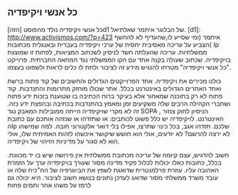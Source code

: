 ﻿כל אנשי ויקיפדיה
-----------------
כל אנשי ויקיפדיה נולד מהפוסט [הזה]d1 של הבלוגר איתמר שאלתיאל. 
[d1]: http://www.activismos.com/?p=423
איתמר (ומי שסייע לו,שהעדיף לא להחשף )הצביע  על עריכה מאסיבית יחסית של ערכי ויקיפדיה בעברית ובאנגלית מכתובות Ip ממשלתיות.
עריכה שהעלתה חשד לניסיון לשכתוב המציאות, לפחות זו שמוצגת בויקיפדיה. שכתוב שעולה בקנה אחד עם הקו הממשלתי נגד המחאה החברתית. פרוייקט "כל אנשי ויקיפדיה" מטרתו להנגיש מידע זה לציבור ולתת לו כלים לראות ולשפוט בעצמו.

כולנו מכירים את ויקיפדיה. אחד הפרוייקטים הגדולים והחשובים של קוד פתוח ברשת ואחד האתרים הגדולים באינטרנט בכלל. אתר שכולו מוחזק מתרומות והתנדבות. קוד פתוח לא רק בתוכנה שמאחור אלא בעיקר ברוח הכתיבה בו שטוענת בזכות ידע פתוח ושחברי הקהילה הרבים שלה משקיעים זמן ומאמץ בהתנדבות בכתיבה ובהפצת ידע כזה. זה לא מקרי שויקיפדיה הייתה ממובילות המאבק נגד SOPA , הניסיון לחוק צנזור האינטרנט.
לויקיפדיה יש כלל פשוט לכותבים: או שתזדהו או שנזהה אותכם עם כתובת הIp שלכם. תזדהו אגב, בכל כינוי שתרצו, אפילו בלי דואר אלקטרוני חובה. למה שמישהו לא ירצה להרשם? לא יודעים, אולי הוא חושש שיקושר איכשהו לזהות האמיתית שלו, אולי הוא לא סגור על מדיניות הזיהוי של ויקיפדיה.

חשוב להדגיש, עצם קיומה של עריכה מכתובת ממשלתית אין פירושה שיש בו יד מכוונת. בכלל, כתובות כאלו יכולות לכלול פקיד מדינה מסור שעורך בויקיפדיה ערך על הזמרת האהובה עליו.  עוזרת פרלמנטרית שדואגת לשפץ את הביוגרפיה של הח"כית שלה או עובד משרד ממשלתי מסור שדואג לעדכן נתונים בנושא חשוב לציבור. היא יכולה גם לרמז על משהו אחר ותמים פחות